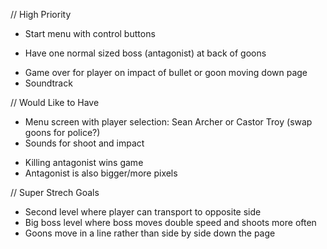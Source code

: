 // High Priority

<!-- - Grid 10 x 10 -->
- Start menu with control buttons
<!-- - 3 obstacles in front of player for cover -->
<!-- - Shoot bullets (in volleys of three to fill square) -->
<!-- - Hit detection on player and goons    -->
- Have one normal sized boss (antagonist) at back of goons
<!-- - Goons killed on impact -->
<!-- - Goons move down board row by row -->
- Game over for player on impact of bullet or goon moving down page
- Soundtrack

// Would Like to Have

- Menu screen with player selection: Sean Archer or Castor Troy (swap goons for police?)
- Sounds for shoot and impact
<!-- - Dead character image for a moment on impact -->
- Killing antagonist wins game
- Antagonist is also bigger/more pixels

// Super Strech Goals

- Second level where player can transport to opposite side
- Big boss level where boss moves double speed and shoots more often 
- Goons move in a line rather than side by side down the page
<!-- - Create 20 x 20 game for full screens and keep 10 x 10 for mobile. -->

